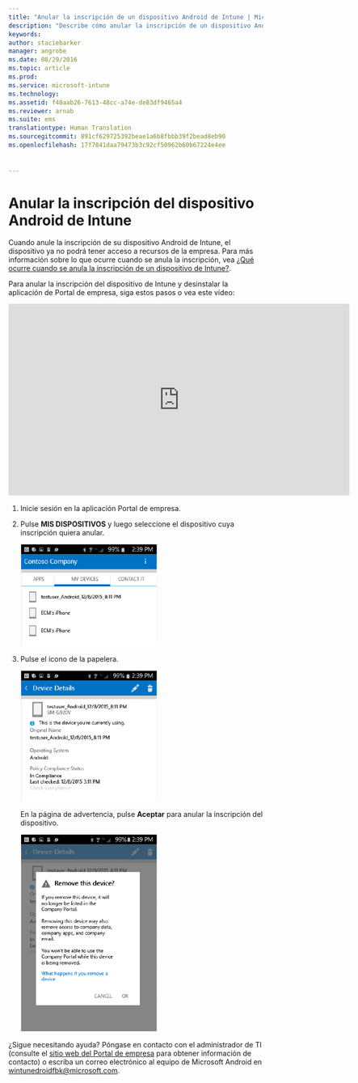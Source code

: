 ```yaml
---
title: "Anular la inscripción de un dispositivo Android de Intune | Microsoft Intune"
description: "Describe cómo anular la inscripción de un dispositivo Android de Intune."
keywords: 
author: staciebarker
manager: angrobe
ms.date: 08/29/2016
ms.topic: article
ms.prod: 
ms.service: microsoft-intune
ms.technology: 
ms.assetid: f40aab26-7613-48cc-a74e-de83df9465a4
ms.reviewer: arnab
ms.suite: ems
translationtype: Human Translation
ms.sourcegitcommit: 891cf629725392beae1a6b8fbbb39f2bead8eb90
ms.openlocfilehash: 17f7841daa79473b3c92cf50962b60b67224e4ee


---
```



# Anular la inscripción del dispositivo Android de Intune

Cuando anule la inscripción de su dispositivo Android de Intune, el dispositivo ya no podrá tener acceso a recursos de la empresa.  Para más información sobre lo que ocurre cuando se anula la inscripción, vea [¿Qué ocurre cuando se anula la inscripción de un dispositivo de Intune?](what-happens-if-you-unenroll-your-device-from-intune-android.md).

Para anular la inscripción del dispositivo de Intune y desinstalar la aplicación de Portal de empresa, siga estos pasos o vea este vídeo:

<iframe width="675" height="379" src="https://www.youtube.com/embed/K-Vi7lNfaMk" frameborder="0" allowfullscreen></iframe>

1.  Inicie sesión en la aplicación Portal de empresa.

2.  Pulse **MIS DISPOSITIVOS** y luego seleccione el dispositivo cuya inscripción quiera anular.

    ![Seleccione el dispositivo cuya inscripción desea anular.](./media/andr-1-my-devices-choose.png)

3.  Pulse el icono de la papelera.

    ![Pulse el icono de la papelera.](./media/andr-2-tap-trashcan.png)

    En la página de advertencia, pulse **Aceptar** para anular la inscripción del dispositivo.

    ![Quite el dispositivo.](./media/andr-3-warning-about-remove.png)

¿Sigue necesitando ayuda? Póngase en contacto con el administrador de TI (consulte el [sitio web del Portal de empresa](http://portal.manage.microsoft.com) para obtener información de contacto) o escriba un correo electrónico al equipo de Microsoft Android en wintunedroidfbk@microsoft.com.



<!--HONumber=Oct16_HO2-->


